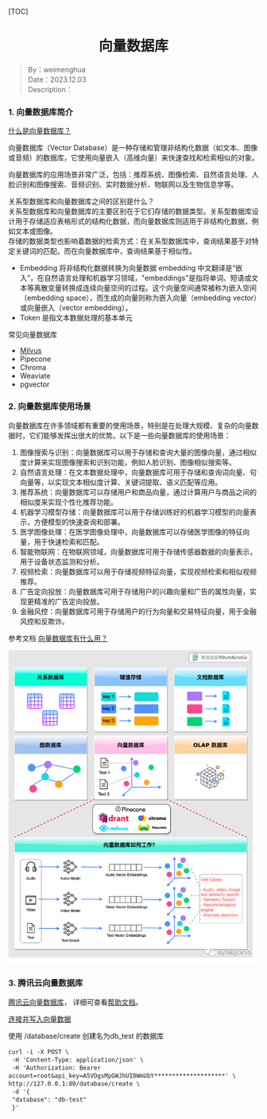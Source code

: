 [TOC]

<h1 align="center">向量数据库</h1>

> By：weimenghua  
> Date：2023.12.03  
> Description：  



### 1. 向量数据库简介

[什么是向量数据库？](https://aws.amazon.com/cn/what-is/vector-databases/)

向量数据库（Vector Database）是一种存储和管理非结构化数据（如文本、图像或音频）的数据库，它使用向量嵌入（高维向量）来快速查找和检索相似的对象。

向量数据库的应用场景非常广泛，包括：推荐系统、图像检索、自然语言处理、人脸识别和图像搜索、音频识别、实时数据分析、物联网以及生物信息学等。

关系型数据库和向量数据库之间的区别是什么？  
关系型数据库和向量数据库的主要区别在于它们存储的数据类型。关系型数据库设计用于存储适应表格形式的结构化数据，而向量数据库则适用于非结构化数据，例如文本或图像。  
存储的数据类型也影响着数据的检索方式：在关系型数据库中，查询结果基于对特定关键词的匹配。而在向量数据库中，查询结果基于相似性。  

- Embedding 将非结构化数据转换为向量数据
embedding 中文翻译是“嵌入”，在⾃然语⾔处理和机器学习领域，"embeddings"是指将单词、短语或⽂本等离散变量转换成连续向量空间的过程。这个向量空间通常被称为嵌⼊空间（embedding space），⽽⽣成的向量则称为嵌⼊向量（embedding vector）或向量嵌⼊（vector embedding）。
- Token 是指文本数据处理的基本单元

常见向量数据库
- [Milvus](https://milvus.io/)
- Pipecone
- Chroma
- Weaviate
- pgvector



### 2. 向量数据库使用场景

向量数据库在许多领域都有重要的使用场景，特别是在处理大规模、复杂的向量数据时，它们能够发挥出很大的优势。以下是一些向量数据库的使用场景：

1. 图像搜索与识别：向量数据库可以用于存储和查询大量的图像向量，通过相似度计算来实现图像搜索和识别功能，例如人脸识别、图像相似搜索等。
2. 自然语言处理：在文本数据处理中，向量数据库可用于存储和查询词向量、句向量等，以实现文本相似度计算、关键词提取、语义匹配等应用。
3. 推荐系统：向量数据库可以存储用户和商品向量，通过计算用户与商品之间的相似度来实现个性化推荐功能。
4. 机器学习模型存储：向量数据库可以用于存储训练好的机器学习模型的向量表示，方便模型的快速查询和部署。
5. 医学图像处理：在医学图像处理中，向量数据库可以存储医学图像的特征向量，用于快速检索和匹配。
6. 智能物联网：在物联网领域，向量数据库可用于存储传感器数据的向量表示，用于设备状态监测和分析。
7. 视频检索：向量数据库可以用于存储视频特征向量，实现视频检索和相似视频推荐。
8. 广告定向投放：向量数据库可用于存储用户的兴趣向量和广告的属性向量，实现更精准的广告定向投放。
9. 金融风控：向量数据库可用于存储用户的行为向量和交易特征向量，用于金融风控和反欺诈。

参考文档 [向量数据库有什么用？](https://mp.weixin.qq.com/s/uptD2quyMzS03NUqp7rdsw)

![](./img/向量数据库.png)



### 3. 腾讯云向量数据库

[腾讯云向量数据库](https://cloud.tencent.com/product/vdb)， 详细可查看[帮助文档](https://cloud.tencent.com/document/product/1709/94945)。

[连接并写入向量数据](https://cloud.tencent.com/document/product/1709/95102)

使用 /database/create 创建名为db_test 的数据库
```
curl -i -X POST \
 -H 'Content-Type: application/json' \
 -H 'Authorization: Bearer account=root&api_key=A5VOgsMpGWJhUI0WmUbY********************' \
http://127.0.0.1:80/database/create \
 -d '{
 "database": "db-test"
 }'
```
